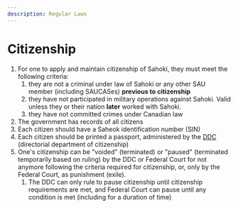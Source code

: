 ```yaml
---
description: Regular Laws
---
```


# Citizenship

1. For one to apply and maintain citizenship of Sahoki, they must meet the following criteria:
   1. they are not a criminal under law of Sahoki or any other SAU member (including SAUCASes) **previous to citizenship**
   2. they have not participated in military operations against Sahoki. Valid unless they or their nation **later** worked with Sahoki.
   3. they have not committed crimes under Canadian law
2. The government has records of all citizens
3. Each citizen should have a Saheok identification number (SIN)
4. Each citizen should be printed a passport, administered by the [DDC](../internal/departments/dd-of-citizenship.md) (directorial department of citizenship)
5. One's citizenship can be "voided" (terminated) or "paused" (terminated temporarily based on ruling) by the DDC or Federal Court for not anymore following the criteria required for citizenship, or, only by the Federal Court, as punishment (exile).
   1. The DDC can only rule to pause citizenship until citizenship requirements are met, and Federal Court can pause until any condition is met (including for a duration of time)
